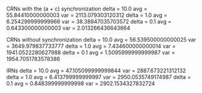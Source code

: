 CRNs with the (a + c) synchronization
delta = 10.0 avg = 55.84410000000003 var = 2113.079303120312
delta = 1.0 avg = 6.254299999999966 var = 38.38847035703572
delta = 0.1 avg = 0.643300000000003 var = 2.013266436643664

CRNs without synchronization
delta = 10.0 avg = 56.539500000000025 var = 3649.979837733777
delta = 1.0 avg = 7.434600000000014 var = 1941.0522280627988
delta = 0.1 avg = 1.5095999999999987 var = 1954.7051783578386

IRNs
delta = 10.0 avg = 47.105099999999844 var = 2887.673221312132
delta = 1.0 avg = 6.413799999999997 var = 2950.0535749174987
delta = 0.1 avg = 0.848399999999998 var = 2902.1534327832724
